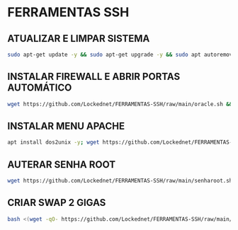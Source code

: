 # FERRAMENTAS SSH

## ATUALIZAR E LIMPAR SISTEMA
```sh
sudo apt-get update -y && sudo apt-get upgrade -y && sudo apt autoremove && sudo apt autoclean
```

## INSTALAR FIREWALL E ABRIR PORTAS AUTOMÁTICO
```sh
wget https://github.com/Lockednet/FERRAMENTAS-SSH/raw/main/oracle.sh && chmod 777 oracle.sh && ./oracle.sh
```

## INSTALAR MENU APACHE
```sh
apt install dos2unix -y; wget https://github.com/Lockednet/FERRAMENTAS-SSH/raw/main/menuapache && chmod +x menuapache && dos2unix menuapache && ./menuapache
```

## AUTERAR SENHA ROOT
```sh
wget https://github.com/Lockednet/FERRAMENTAS-SSH/raw/main/senharoot.sh && chmod 777 senharoot.sh && ./senharoot.sh
```

## CRIAR SWAP 2 GIGAS 
```sh
bash <(wget -qO- https://github.com/Lockednet/FERRAMENTAS-SSH/raw/main/swap)
```

